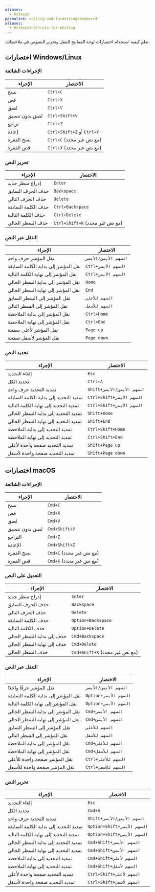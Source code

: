 ```yaml
---
aliases:
  - Hotkeys
permalink: editing-and-formatting/keyboard-
aliases:
  - Hotkeysshortcuts-for-editing
---
```


تعلم كيفية استخدام اختصارات لوحة المفاتيح للتنقل وتحرير النصوص في ملاحظاتك.

## اختصارات Windows/Linux

### الإجراءات الشائعة

الإجراء | الاختصار
--|--
نسخ| `Ctrl+C`
قص | `Ctrl+X`
لصق	| `Ctrl+V`
لصق بدون تنسيق | `Ctrl+Shift+V`
تراجع | `Ctrl+Z`
إعادة | `Ctrl+Shift+Z` أو `Ctrl+Y`
نسخ الفقرة | `Ctrl+C` (مع نص غير محدد)
قص الفقرة | `Ctrl+X` (مع نص غير محدد)

### تحرير النص

الإجراء | الاختصار
--|--
إدراج سطر جديد	| `Enter`
حذف الحرف السابق | `Backspace`
حذف الحرف التالي | `Delete`
حذف الكلمة السابقة	| `Ctrl+Backspace`
حذف الكلمة التالية	| `Ctrl+Delete`
حذف السطر الحالي	| `Ctrl+Shift+K` (مع نص غير محدد)

### التنقل عبر النص

الإجراء	| الاختصار
--|--
نقل المؤشر حرف واحد | `السهم الأيمن/الأيسر`
نقل المؤشر إلى بداية الكلمة السابقة| `Ctrl+السهم الأيسر`
نقل المؤشر إلى نهاية الكلمة التالية | `Ctrl+السهم الأيمن`
نقل المؤشر إلى بداية السطر الحالي| `Home`
نقل المؤشر إلى نهاية السطر الحالي| `End`
نقل المؤشر إلى السطر السابق| `السهم للأعلى`
نقل المؤشر إلى السطر التالي| `السهم للأسفل`
نقل المؤشر إلى بداية الملاحظة | `Ctrl+Home`
نقل المؤشر إلى نهاية الملاحظة | `Ctrl+End`
نقل المؤشر لأعلى صفحة	| `Page up`
نقل المؤشر لأسفل صفحة	| `Page down`

### تحديد النص

الإجراء | الاختصار
--|--
إلغاء التحديد |	`Esc`
تحديد الكل	| `Ctrl+A`
تمديد التحديد حرف واحد |	`Shift+السهم الأيمن/الأيسر`
تمديد التحديد إلى بداية الكلمة السابقة | `Ctrl+Shift+السهم الأيسر`
تمديد التحديد إلى نهاية الكلمة التالية | `Ctrl+Shift+السهم الأيمن`
تمديد التحديد إلى بداية السطر الحالي | `Shift+Home`
تمديد التحديد إلى نهاية السطر الحالي | `Shift+End`
تمديد التحديد إلى بداية الملاحظة	| `Ctrl+Shift+Home`
تمديد التحديد إلى نهاية الملاحظة	| `Ctrl+Shift+End`
تمديد التحديد صفحة واحدة لأعلى | `Shift+Page up`
تمديد التحديد صفحة واحدة لأسفل | `Shift+Page down`

## اختصارات macOS

### الإجراءات الشائعة

الإجراء | الاختصار
--|--
نسخ | `Cmd+C`
قص | `Cmd+X`
لصق | `Cmd+V`
لصق بدون تنسيق | `Cmd+Shift+V`
التراجع | `Cmd+Z`
الإعادة | `Cmd+Shift+Z`
نسخ الفقرة | `Cmd+C` (مع نص غير محدد)
قص الفقرة | `Cmd+X` (مع نص غير محدد)

### التعديل على النص

الإجراء | الاختصار
--|--
إدراج سطر جديد | `Enter`
حذف الحرف السابق | `Backspace`
حذف الحرف التالي | `Delete`
حذف الكلمة السابقة	| `Option+Backspace`
حذف الكلمة التالية	| `Option+Delete`
حذف إلى بداية السطر الحالي | `Cmd+Backspace`
حذف إلى نهاية السطر الحالي | `Cmd+Delete`
حذف السطر الحالي	| `Cmd+Shift+K` (مع نص غير محدد)

### التنقل عبر النص

الإجراء | الاختصار
--|--
نقل المؤشر حرفًا واحدًا	| `السهم الأيمن/الأيسر`
نقل المؤشر إلى بداية الكلمة السابقة | `Option+السهم الأيسر`
نقل المؤشر إلى نهاية الكلمة التالية | `Option+السهم الأيمن`
نقل المؤشر إلى بداية السطر الحالي | `Cmd+السهم الأيسر`
نقل المؤشر إلى نهاية السطر الحالي | `Cmd+السهم الأيمن`
نقل المؤشر إلى السطر السابق | `السهم للأعلى`
نقل المؤشر إلى السطر التالي | `السهم للأسفل`
نقل المؤشر إلى بداية الملاحظة | `Cmd+السهم للأعلى`
نقل المؤشر إلى نهاية الملاحظة| `Cmd+السهم للأسفل`
نقل المؤشر صفحة واحدة للأعلى	| `Ctrl+السهم للأعلى`
نقل المؤشر صفحة واحدة للأسفل	| `Ctrl+السهم للأسفل`

### تحرير النص

الإجراء | الاختصار
--|--
إلغاء التحديد | `Esc`
تحديد الكل | `Cmd+A`
تمديد التحديد حرف واحد | `Shift+السهم الأيمن/الأيسر`
تمديد التحديد إلى بداية الكلمة السابقة | `Option+Shift+السهم الأيسر`
تمديد التحديد إلى نهاية الكلمة التالية | `Option+Shift+السهم الأيمن`
تمديد التحديد إلى بداية السطر الحالي | `Cmd+Shift+السهم الأيسر`
تمديد التحديد إلى نهاية السطر الحالي | `Cmd+Shift+السهم الأيمن`
تمديد التحديد إلى بداية الملاحظة | `Cmd+Shift+السهم لأعلى`
تمديد التحديد إلى نهاية الملاحظة | `Cmd+Shift+السهم لأسفل`
تمديد التحديد صفحة واحدة لأعلى | `Ctrl+Shift+السهم لأعلى`
تمديد التحديد صفحة واحدة لأسفل | `Ctrl+Shift+السهم لأسفل`
